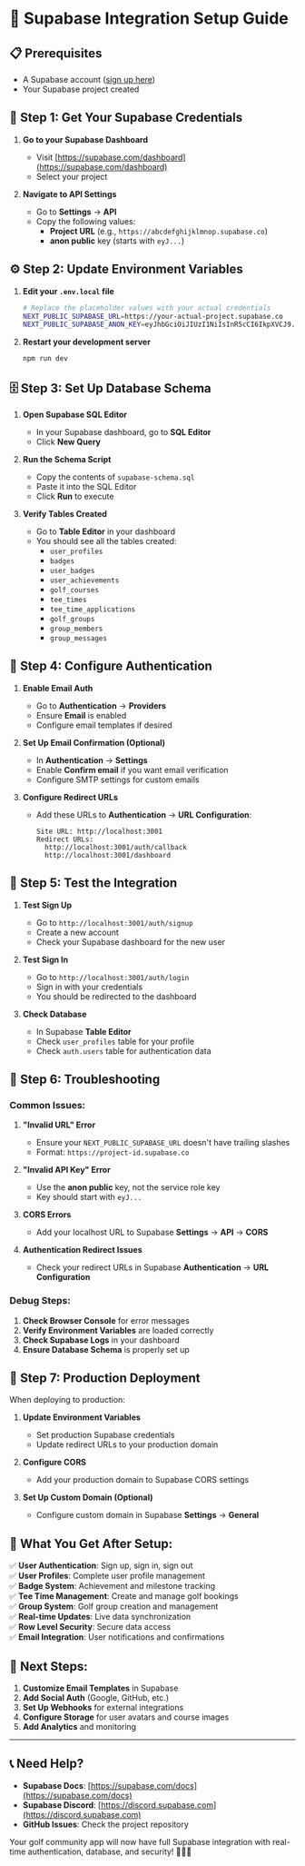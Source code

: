 # 🚀 Supabase Integration Setup Guide

## 📋 **Prerequisites**
- A Supabase account ([sign up here](https://supabase.com))
- Your Supabase project created

## 🔑 **Step 1: Get Your Supabase Credentials**

1. **Go to your Supabase Dashboard**
   - Visit [https://supabase.com/dashboard](https://supabase.com/dashboard)
   - Select your project

2. **Navigate to API Settings**
   - Go to **Settings** → **API**
   - Copy the following values:
     - **Project URL** (e.g., `https://abcdefghijklmnop.supabase.co`)
     - **anon public** key (starts with `eyJ...`)

## ⚙️ **Step 2: Update Environment Variables**

1. **Edit your `.env.local` file**
   ```bash
   # Replace the placeholder values with your actual credentials
   NEXT_PUBLIC_SUPABASE_URL=https://your-actual-project.supabase.co
   NEXT_PUBLIC_SUPABASE_ANON_KEY=eyJhbGciOiJIUzI1NiIsInR5cCI6IkpXVCJ9...
   ```

2. **Restart your development server**
   ```bash
   npm run dev
   ```

## 🗄️ **Step 3: Set Up Database Schema**

1. **Open Supabase SQL Editor**
   - In your Supabase dashboard, go to **SQL Editor**
   - Click **New Query**

2. **Run the Schema Script**
   - Copy the contents of `supabase-schema.sql`
   - Paste it into the SQL Editor
   - Click **Run** to execute

3. **Verify Tables Created**
   - Go to **Table Editor** in your dashboard
   - You should see all the tables created:
     - `user_profiles`
     - `badges`
     - `user_badges`
     - `user_achievements`
     - `golf_courses`
     - `tee_times`
     - `tee_time_applications`
     - `golf_groups`
     - `group_members`
     - `group_messages`

## 🔐 **Step 4: Configure Authentication**

1. **Enable Email Auth**
   - Go to **Authentication** → **Providers**
   - Ensure **Email** is enabled
   - Configure email templates if desired

2. **Set Up Email Confirmation (Optional)**
   - In **Authentication** → **Settings**
   - Enable **Confirm email** if you want email verification
   - Configure SMTP settings for custom emails

3. **Configure Redirect URLs**
   - Add these URLs to **Authentication** → **URL Configuration**:
     ```
     Site URL: http://localhost:3001
     Redirect URLs: 
       http://localhost:3001/auth/callback
       http://localhost:3001/dashboard
     ```

## 🧪 **Step 5: Test the Integration**

1. **Test Sign Up**
   - Go to `http://localhost:3001/auth/signup`
   - Create a new account
   - Check your Supabase dashboard for the new user

2. **Test Sign In**
   - Go to `http://localhost:3001/auth/login`
   - Sign in with your credentials
   - You should be redirected to the dashboard

3. **Check Database**
   - In Supabase **Table Editor**
   - Check `user_profiles` table for your profile
   - Check `auth.users` table for authentication data

## 🔧 **Step 6: Troubleshooting**

### **Common Issues:**

1. **"Invalid URL" Error**
   - Ensure your `NEXT_PUBLIC_SUPABASE_URL` doesn't have trailing slashes
   - Format: `https://project-id.supabase.co`

2. **"Invalid API Key" Error**
   - Use the **anon public** key, not the service role key
   - Key should start with `eyJ...`

3. **CORS Errors**
   - Add your localhost URL to Supabase **Settings** → **API** → **CORS**

4. **Authentication Redirect Issues**
   - Check your redirect URLs in Supabase **Authentication** → **URL Configuration**

### **Debug Steps:**
1. **Check Browser Console** for error messages
2. **Verify Environment Variables** are loaded correctly
3. **Check Supabase Logs** in your dashboard
4. **Ensure Database Schema** is properly set up

## 📱 **Step 7: Production Deployment**

When deploying to production:

1. **Update Environment Variables**
   - Set production Supabase credentials
   - Update redirect URLs to your production domain

2. **Configure CORS**
   - Add your production domain to Supabase CORS settings

3. **Set Up Custom Domain (Optional)**
   - Configure custom domain in Supabase **Settings** → **General**

## 🎯 **What You Get After Setup:**

✅ **User Authentication**: Sign up, sign in, sign out  
✅ **User Profiles**: Complete user profile management  
✅ **Badge System**: Achievement and milestone tracking  
✅ **Tee Time Management**: Create and manage golf bookings  
✅ **Group System**: Golf group creation and management  
✅ **Real-time Updates**: Live data synchronization  
✅ **Row Level Security**: Secure data access  
✅ **Email Integration**: User notifications and confirmations  

## 🚀 **Next Steps:**

1. **Customize Email Templates** in Supabase
2. **Add Social Auth** (Google, GitHub, etc.)
3. **Set Up Webhooks** for external integrations
4. **Configure Storage** for user avatars and course images
5. **Add Analytics** and monitoring

---

## 📞 **Need Help?**

- **Supabase Docs**: [https://supabase.com/docs](https://supabase.com/docs)
- **Supabase Discord**: [https://discord.supabase.com](https://discord.supabase.com)
- **GitHub Issues**: Check the project repository

Your golf community app will now have full Supabase integration with real-time authentication, database, and security! 🏌️‍♂️✨
